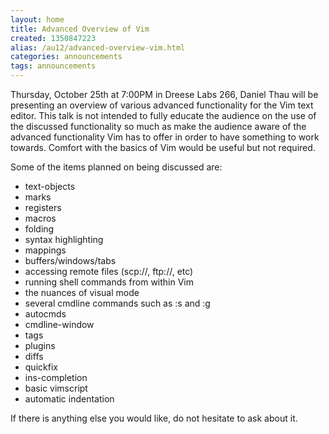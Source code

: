 ```yaml
---
layout: home
title: Advanced Overview of Vim
created: 1350847223
alias: /au12/advanced-overview-vim.html
categories: announcements
tags: announcements
---
```

Thursday, October 25th at 7:00PM in Dreese Labs 266, Daniel Thau will be presenting an overview of various advanced functionality for the Vim text editor.  This talk is not intended to fully educate the audience on the use of the discussed functionality so much as make the audience aware of the advanced functionality Vim has to offer in order to have something to work towards.  Comfort with the basics of Vim would be useful but not required.

Some of the items planned on being discussed are:
- text-objects
- marks
- registers
- macros
- folding
- syntax highlighting
- mappings
- buffers/windows/tabs
- accessing remote files (scp://, ftp://, etc)
- running shell commands from within Vim
- the nuances of visual mode
- several cmdline commands such as :s and :g
- autocmds
- cmdline-window
- tags
- plugins
- diffs
- quickfix
- ins-completion
- basic vimscript
- automatic indentation

If there is anything else you would like, do not hesitate to ask about it.
